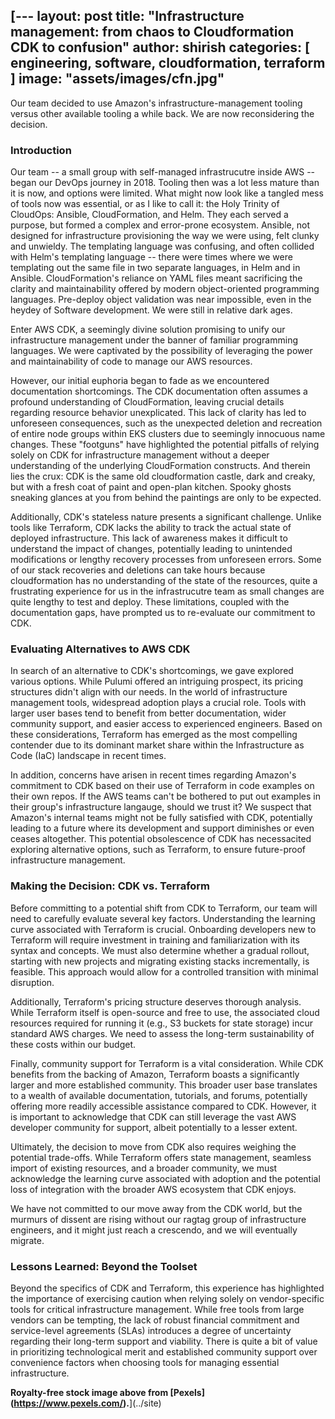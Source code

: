 [---
layout: post
title:  "Infrastructure management: from chaos to Cloudformation CDK to confusion"
author: shirish
categories: \[ engineering, software, cloudformation, terraform \]
image: "assets/images/cfn.jpg"
---
Our team decided to use Amazon's infrastructure-management tooling versus other available tooling a while back. We are now reconsidering the decision.

### Introduction

Our team -- a small group with self-managed infrastrucutre inside AWS -- began our DevOps journey in 2018. Tooling then was a lot less mature than it is now, and options were limited. What might now look like a tangled mess of tools now was essential, or as I like to call it: the Holy Trinity of CloudOps: Ansible, CloudFormation, and Helm. They each served a purpose, but formed a complex and error-prone ecosystem. Ansible, not designed for infrastructure provisioning the way we were using, felt clunky and unwieldy. The templating language was confusing, and often collided with Helm's templating language -- there were times where we were templating out the same file in two separate languages, in Helm and in Ansible. CloudFormation's reliance on YAML files meant sacrificing the clarity and maintainability offered by modern object-oriented programming languages. Pre-deploy object validation was near impossible, even in the heydey of Software development. We were still in relative dark ages.

Enter AWS CDK, a seemingly divine solution promising to unify our infrastructure management under the banner of familiar programming languages. We were captivated by the possibility of leveraging the power and maintainability of code to manage our AWS resources.

However, our initial euphoria began to fade as we encountered documentation shortcomings. The CDK documentation often assumes a profound understanding of CloudFormation, leaving crucial details regarding resource behavior unexplicated. This lack of clarity has led to unforeseen consequences, such as the unexpected deletion and recreation of entire node groups within EKS clusters due to seemingly innocuous name changes. These "footguns" have highlighted the potential pitfalls of relying solely on CDK for infrastructure management without a deeper understanding of the underlying CloudFormation constructs. And therein lies the crux: CDK is the same old cloudformation castle, dark and creaky, but with a fresh coat of paint and open-plan kitchen. Spooky ghosts sneaking glances at you from behind the paintings are only to be expected.

Additionally, CDK's stateless nature presents a significant challenge. Unlike tools like Terraform, CDK lacks the ability to track the actual state of deployed infrastructure. This lack of awareness makes it difficult to understand the impact of changes, potentially leading to unintended modifications or lengthy recovery processes from unforeseen errors. Some of our stack recoveries and deletions can take hours because cloudformation has no understanding of the state of the resources, quite a frustrating experience for us in the infrastrucutre team as small changes are quite lengthy to test and deploy. These limitations, coupled with the documentation gaps, have prompted us to re-evaluate our commitment to CDK.

### Evaluating Alternatives to AWS CDK

In search of an alternative to CDK's shortcomings, we gave explored various options. While Pulumi offered an intriguing prospect, its pricing structures didn't align with our needs. In the world of infrastructure management tools, widespread adoption plays a crucial role. Tools with larger user bases tend to benefit from better documentation, wider community support, and easier access to experienced engineers. Based on these considerations, Terraform has emerged as the most compelling contender due to its dominant market share within the Infrastructure as Code (IaC) landscape in recent times.

In addition, concerns have arisen in recent times regarding Amazon's commitment to CDK based on their use of Terraform in code examples on their own repos. If the AWS teams can't be bothered to put out examples in their group's infrastructure langauge, should we trust it? We suspect that Amazon's internal teams might not be fully satisfied with CDK, potentially leading to a future where its development and support diminishes or even ceases altogether. This potential obsolescence of CDK has necessacited exploring alternative options, such as Terraform, to ensure future-proof infrastructure management.

### Making the Decision: CDK vs. Terraform

Before committing to a potential shift from CDK to Terraform, our team will need to carefully evaluate several key factors. Understanding the learning curve associated with Terraform is crucial. Onboarding developers new to Terraform will require investment in training and familiarization with its syntax and concepts. We must also determine whether a gradual rollout, starting with new projects and migrating existing stacks incrementally, is feasible. This approach would allow for a controlled transition with minimal disruption.

Additionally, Terraform's pricing structure deserves thorough analysis. While Terraform itself is open-source and free to use, the associated cloud resources required for running it (e.g., S3 buckets for state storage) incur standard AWS charges. We need to assess the long-term sustainability of these costs within our budget.

Finally, community support for Terraform is a vital consideration. While CDK benefits from the backing of Amazon, Terraform boasts a significantly larger and more established community. This broader user base translates to a wealth of available documentation, tutorials, and forums, potentially offering more readily accessible assistance compared to CDK. However, it is important to acknowledge that CDK can still leverage the vast AWS developer community for support, albeit potentially to a lesser extent.

Ultimately, the decision to move from CDK also requires weighing the potential trade-offs. While Terraform offers state management, seamless import of existing resources, and a broader community, we must acknowledge the learning curve associated with adoption and the potential loss of integration with the broader AWS ecosystem that CDK enjoys.

We have not committed to our move away from the CDK world, but the murmurs of dissent are rising without our ragtag group of infrastructure engineers, and it might just reach a crescendo, and we will eventually migrate.

### Lessons Learned: Beyond the Toolset

Beyond the specifics of CDK and Terraform, this experience has highlighted the importance of exercising caution when relying solely on vendor-specific tools for critical infrastructure management. While free tools from large vendors can be tempting, the lack of robust financial commitment and service-level agreements (SLAs) introduces a degree of uncertainty regarding their long-term support and viability. There is quite a bit of value in prioritizing technological merit and established community support over convenience factors when choosing tools for managing essential infrastructure.

__Royalty-free stock image above from \[Pexels\](https://www.pexels.com/).__](../site)
